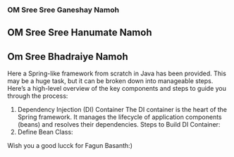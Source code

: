 ### OM Sree Sree Ganeshay Namoh
## OM Sree Sree Hanumate Namoh
## Om Sree Bhadraiye Namoh


Here a Spring-like framework from scratch in Java has been provided. This may be a huge task, but it can be broken down into manageable steps. Here’s a high-level overview of the key components and steps to guide you through the process: 

1. Dependency Injection (DI) Container
The DI container is the heart of the Spring framework. It manages the lifecycle of application components (beans) and resolves their dependencies.
Steps to Build DI Container:
1. Define Bean Class:


Wish you a good lucck for Fagun Basanth:)

